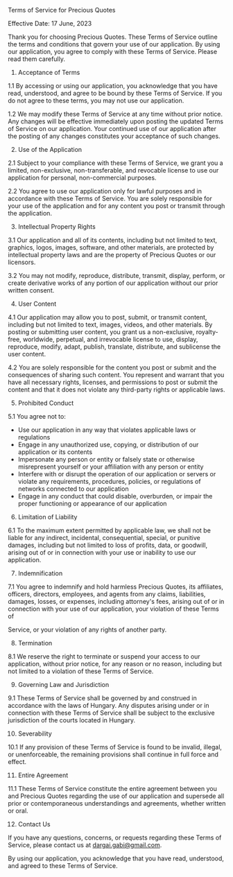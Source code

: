 Terms of Service for Precious Quotes

Effective Date: 17 June, 2023

Thank you for choosing Precious Quotes. These Terms of Service outline the terms and conditions that govern your use of our application. By using our application, you agree to comply with these Terms of Service. Please read them carefully.

1. Acceptance of Terms

1.1 By accessing or using our application, you acknowledge that you have read, understood, and agree to be bound by these Terms of Service. If you do not agree to these terms, you may not use our application.

1.2 We may modify these Terms of Service at any time without prior notice. Any changes will be effective immediately upon posting the updated Terms of Service on our application. Your continued use of our application after the posting of any changes constitutes your acceptance of such changes.

2. Use of the Application

2.1 Subject to your compliance with these Terms of Service, we grant you a limited, non-exclusive, non-transferable, and revocable license to use our application for personal, non-commercial purposes.

2.2 You agree to use our application only for lawful purposes and in accordance with these Terms of Service. You are solely responsible for your use of the application and for any content you post or transmit through the application.

3. Intellectual Property Rights

3.1 Our application and all of its contents, including but not limited to text, graphics, logos, images, software, and other materials, are protected by intellectual property laws and are the property of Precious Quotes or our licensors.

3.2 You may not modify, reproduce, distribute, transmit, display, perform, or create derivative works of any portion of our application without our prior written consent.

4. User Content

4.1 Our application may allow you to post, submit, or transmit content, including but not limited to text, images, videos, and other materials. By posting or submitting user content, you grant us a non-exclusive, royalty-free, worldwide, perpetual, and irrevocable license to use, display, reproduce, modify, adapt, publish, translate, distribute, and sublicense the user content.

4.2 You are solely responsible for the content you post or submit and the consequences of sharing such content. You represent and warrant that you have all necessary rights, licenses, and permissions to post or submit the content and that it does not violate any third-party rights or applicable laws.

5. Prohibited Conduct

5.1 You agree not to:
   - Use our application in any way that violates applicable laws or regulations
   - Engage in any unauthorized use, copying, or distribution of our application or its contents
   - Impersonate any person or entity or falsely state or otherwise misrepresent yourself or your affiliation with any person or entity
   - Interfere with or disrupt the operation of our application or servers or violate any requirements, procedures, policies, or regulations of networks connected to our application
   - Engage in any conduct that could disable, overburden, or impair the proper functioning or appearance of our application

6. Limitation of Liability

6.1 To the maximum extent permitted by applicable law, we shall not be liable for any indirect, incidental, consequential, special, or punitive damages, including but not limited to loss of profits, data, or goodwill, arising out of or in connection with your use or inability to use our application.

7. Indemnification

7.1 You agree to indemnify and hold harmless Precious Quotes, its affiliates, officers, directors, employees, and agents from any claims, liabilities, damages, losses, or expenses, including attorney's fees, arising out of or in connection with your use of our application, your violation of these Terms of

 Service, or your violation of any rights of another party.

8. Termination

8.1 We reserve the right to terminate or suspend your access to our application, without prior notice, for any reason or no reason, including but not limited to a violation of these Terms of Service.

9. Governing Law and Jurisdiction

9.1 These Terms of Service shall be governed by and construed in accordance with the laws of Hungary. Any disputes arising under or in connection with these Terms of Service shall be subject to the exclusive jurisdiction of the courts located in Hungary.

10. Severability

10.1 If any provision of these Terms of Service is found to be invalid, illegal, or unenforceable, the remaining provisions shall continue in full force and effect.

11. Entire Agreement

11.1 These Terms of Service constitute the entire agreement between you and Precious Quotes regarding the use of our application and supersede all prior or contemporaneous understandings and agreements, whether written or oral.

12. Contact Us

If you have any questions, concerns, or requests regarding these Terms of Service, please contact us at dargai.gabi@gmail.com.

By using our application, you acknowledge that you have read, understood, and agreed to these Terms of Service.
